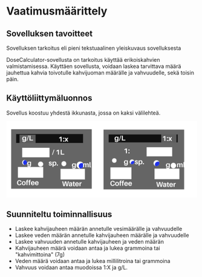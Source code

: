 # Vaatimusmäärittely

## Sovelluksen tavoitteet

Sovelluksen tarkoitus eli pieni tekstuaalinen yleiskuvaus sovelluksesta

DoseCalculator-sovellusta on tarkoitus käyttää erikoiskahvien
valmistamisessa. Käyttäen sovellusta, voidaan laskea tarvittava määrä
jauhettua kahvia toivotulle kahvijuoman määrälle ja vahvuudelle, sekä
toisin päin.

## Käyttöliittymäluonnos

Sovellus koostuu yhdestä ikkunasta, jossa on kaksi välilehteä.

![](./img/UI.png)

## Suunniteltu toiminnallisuus

- Laskee kahvijauheen määrän annetulle vesimäärälle ja vahvuudelle
- Laskee veden määrän annetulle kahvijauheen määrälle ja vahvuudelle
- Laskee vahvuuden annetulle kahvijauheen ja veden määrän
- Kahvijauheen määrä voidaan antaa ja lukea grammoina tai
"kahvimittoina" (7g)
- Veden määrä voidaan antaa ja lukea millilitroina tai grammoina
- Vahvuus voidaan antaa muodoissa 1:X ja g/L.
